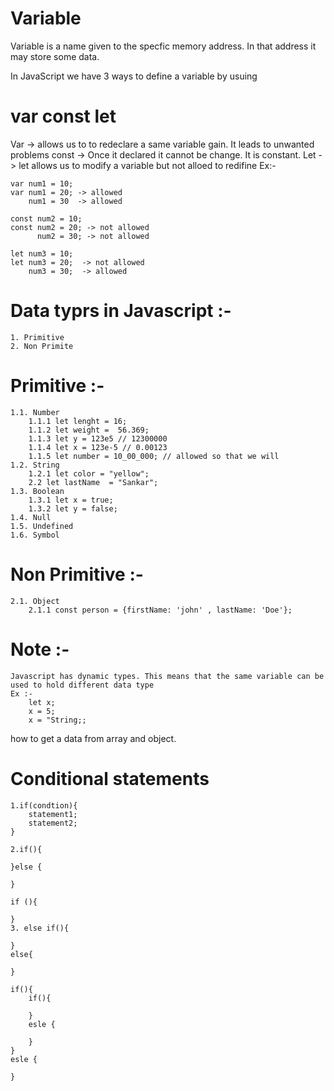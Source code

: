# Variable 
Variable is a name given to the specfic memory address. In that address it may store some data.

In JavaScript we have 3 ways to define a variable by usuing 
# var const let
Var -> allows us to to redeclare a same variable gain. It leads to unwanted problems 
const -> Once it declared it cannot be change. It is constant.
Let -> let allows us to modify a variable but not alloed to redifine 
Ex:-

    var num1 = 10; 
    var num1 = 20; -> allowed 
        num1 = 30  -> allowed

    const num2 = 10;
    const num2 = 20; -> not allowed 
          num2 = 30; -> not allowed 

    let num3 = 10;
    let num3 = 20;  -> not allowed 
        num3 = 30;  -> allowed
# Data typrs in Javascript :- 
    1. Primitive 
    2. Non Primite
# Primitive :-
    1.1. Number  
        1.1.1 let lenght = 16;
        1.1.2 let weight =  56.369;
        1.1.3 let y = 123e5 // 12300000
        1.1.4 let x = 123e-5 // 0.00123
        1.1.5 let number = 10_00_000; // allowed so that we will 
    1.2. String 
        1.2.1 let color = "yellow";
        2.2 let lastName  = "Sankar";
    1.3. Boolean 
        1.3.1 let x = true;
        1.3.2 let y = false;
    1.4. Null
    1.5. Undefined 
    1.6. Symbol
# Non Primitive :-
    2.1. Object 
        2.1.1 const person = {firstName: 'john' , lastName: 'Doe'};
# Note :-
    Javascript has dynamic types. This means that the same variable can be used to hold different data type
    Ex :- 
        let x;
        x = 5;
        x = "String;;

how to get a data from array and object.

# Conditional statements 
    1.if(condtion){
        statement1;
        statement2;
    } 

    2.if(){

    }else {

    }

    if (){

    }
    3. else if(){

    }
    else{

    }

    if(){
        if(){

        }
        esle {

        }
    }
    esle {

    }
